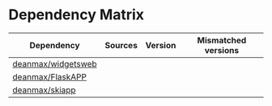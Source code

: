 # Dependency Matrix

Dependency | Sources | Version | Mismatched versions
---------- | ------- | ------- | -------------------
[deanmax/widgetsweb](https://github.com/deanmax/widgetsweb.git) |  | []() | 
[deanmax/FlaskAPP](https://github.com/deanmax/FlaskAPP.git) |  | []() | 
[deanmax/skiapp](https://github.com/deanmax/skiapp.git) |  | []() | 
